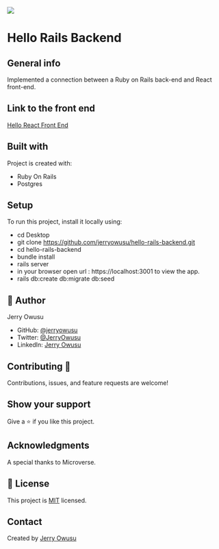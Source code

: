 ![](https://img.shields.io/badge/Microverse-blueviolet)

# Hello Rails Backend

 ## General info
  Implemented a connection between a Ruby on Rails back-end and React front-end.

## Link to the front end

[Hello React Front End](https://github.com/jerryowusu/hello-react-frontend)

 ## Built with
Project is created with:
 * Ruby On Rails
 * Postgres


## Setup
To run this project, install it locally using:
- cd Desktop
- git clone https://github.com/jerryowusu/hello-rails-backend.git
- cd hello-rails-backend
- bundle install
- rails server
- in your browser open url : https://localhost:3001 to view the app.
- rails db:create db:migrate db:seed


## 👤 Author
Jerry Owusu

- GitHub: [@jerryowusu](https://github.com/jerryowusu)
- Twitter: [@JerryOwusu](https://twitter.com/JerryOwusu)
- LinkedIn: [Jerry Owusu](https://linkedin.com/in/Jerry-Owusu-5430065b)

## Contributing :handshake:
Contributions, issues, and feature requests are welcome!

## Show your support
Give a 	:star: if you like this project.


## Acknowledgments

A special thanks to Microverse.

## 📝 License

This project is [MIT](LICENCE.md) licensed.

## Contact
Created by [Jerry Owusu](https://github.com/jerryowusu)
